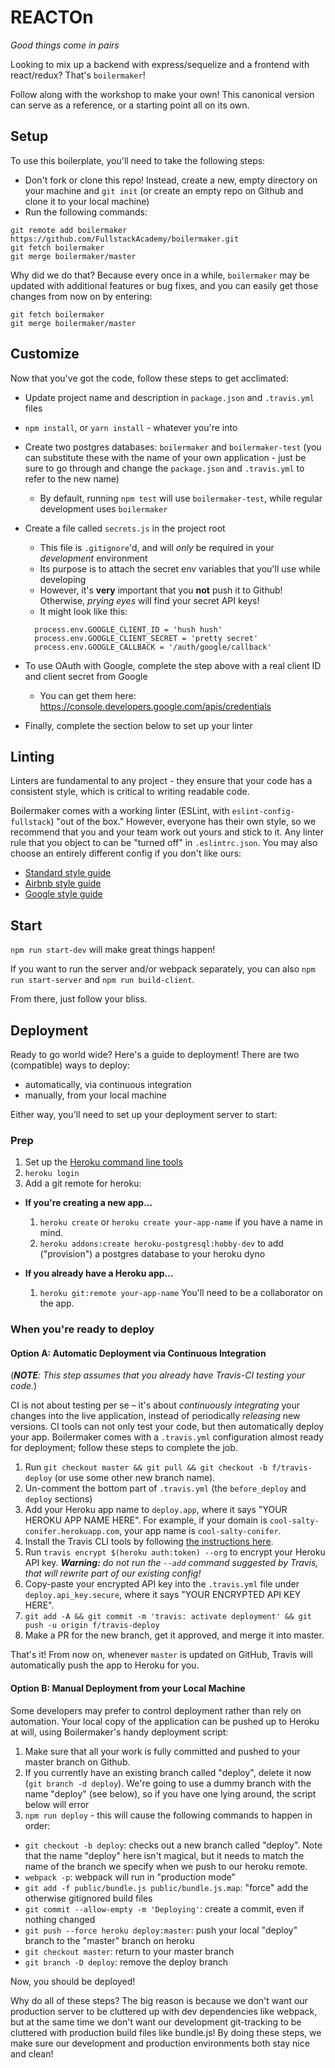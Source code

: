 # REACTOn

_Good things come in pairs_

Looking to mix up a backend with express/sequelize and a frontend with react/redux? That's `boilermaker`!

Follow along with the workshop to make your own! This canonical version can serve as a reference, or a starting point all on its own.

## Setup

To use this boilerplate, you'll need to take the following steps:

* Don't fork or clone this repo! Instead, create a new, empty directory on your machine and `git init` (or create an empty repo on Github and clone it to your local machine)
* Run the following commands:

```
git remote add boilermaker https://github.com/FullstackAcademy/boilermaker.git
git fetch boilermaker
git merge boilermaker/master
```

Why did we do that? Because every once in a while, `boilermaker` may be updated with additional features or bug fixes, and you can easily get those changes from now on by entering:

```
git fetch boilermaker
git merge boilermaker/master
```

## Customize

Now that you've got the code, follow these steps to get acclimated:

* Update project name and description in `package.json` and `.travis.yml` files
* `npm install`, or `yarn install` - whatever you're into
* Create two postgres databases: `boilermaker` and `boilermaker-test` (you can substitute these with the name of your own application - just be sure to go through and change the `package.json` and `.travis.yml` to refer to the new name)
  * By default, running `npm test` will use `boilermaker-test`, while regular development uses `boilermaker`
* Create a file called `secrets.js` in the project root

  * This file is `.gitignore`'d, and will _only_ be required in your _development_ environment
  * Its purpose is to attach the secret env variables that you'll use while developing
  * However, it's **very** important that you **not** push it to Github! Otherwise, _prying eyes_ will find your secret API keys!
  * It might look like this:

  ```
    process.env.GOOGLE_CLIENT_ID = 'hush hush'
    process.env.GOOGLE_CLIENT_SECRET = 'pretty secret'
    process.env.GOOGLE_CALLBACK = '/auth/google/callback'
  ```

* To use OAuth with Google, complete the step above with a real client ID and client secret from Google
  * You can get them here: https://console.developers.google.com/apis/credentials
* Finally, complete the section below to set up your linter

## Linting

Linters are fundamental to any project - they ensure that your code has a consistent style, which is critical to writing readable code.

Boilermaker comes with a working linter (ESLint, with `eslint-config-fullstack`) "out of the box." However, everyone has their own style, so we recommend that you and your team work out yours and stick to it. Any linter rule that you object to can be "turned off" in `.eslintrc.json`. You may also choose an entirely different config if you don't like ours:

* [Standard style guide](https://standardjs.com/)
* [Airbnb style guide](https://github.com/airbnb/javascript)
* [Google style guide](https://google.github.io/styleguide/jsguide.html)

## Start

`npm run start-dev` will make great things happen!

If you want to run the server and/or webpack separately, you can also `npm run start-server` and `npm run build-client`.

From there, just follow your bliss.

## Deployment

Ready to go world wide? Here's a guide to deployment! There are two (compatible) ways to deploy:

* automatically, via continuous integration
* manually, from your local machine

Either way, you'll need to set up your deployment server to start:

### Prep

1.  Set up the [Heroku command line tools](https://devcenter.heroku.com/articles/heroku-cli)
2.  `heroku login`
3.  Add a git remote for heroku:

* **If you're creating a new app...**

  1.  `heroku create` or `heroku create your-app-name` if you have a name in mind.
  2.  `heroku addons:create heroku-postgresql:hobby-dev` to add ("provision") a postgres database to your heroku dyno

* **If you already have a Heroku app...**

  1.  `heroku git:remote your-app-name` You'll need to be a collaborator on the app.

### When you're ready to deploy

#### Option A: Automatic Deployment via Continuous Integration

(_**NOTE**: This step assumes that you already have Travis-CI testing your code._)

CI is not about testing per se – it's about _continuously integrating_ your changes into the live application, instead of periodically _releasing_ new versions. CI tools can not only test your code, but then automatically deploy your app. Boilermaker comes with a `.travis.yml` configuration almost ready for deployment; follow these steps to complete the job.

1.  Run `git checkout master && git pull && git checkout -b f/travis-deploy` (or use some other new branch name).
2.  Un-comment the bottom part of `.travis.yml` (the `before_deploy` and `deploy` sections)
3.  Add your Heroku app name to `deploy.app`, where it says "YOUR HEROKU APP NAME HERE". For example, if your domain is `cool-salty-conifer.herokuapp.com`, your app name is `cool-salty-conifer`.
4.  Install the Travis CLI tools by following [the instructions here](https://github.com/travis-ci/travis.rb#installation).
5.  Run `travis encrypt $(heroku auth:token) --org` to encrypt your Heroku API key. _**Warning:** do not run the `--add` command suggested by Travis, that will rewrite part of our existing config!_
6.  Copy-paste your encrypted API key into the `.travis.yml` file under `deploy.api_key.secure`, where it says "YOUR ENCRYPTED API KEY HERE".
7.  `git add -A && git commit -m 'travis: activate deployment' && git push -u origin f/travis-deploy`
8.  Make a PR for the new branch, get it approved, and merge it into master.

That's it! From now on, whenever `master` is updated on GitHub, Travis will automatically push the app to Heroku for you.

#### Option B: Manual Deployment from your Local Machine

Some developers may prefer to control deployment rather than rely on automation. Your local copy of the application can be pushed up to Heroku at will, using Boilermaker's handy deployment script:

1.  Make sure that all your work is fully committed and pushed to your master branch on Github.
2.  If you currently have an existing branch called "deploy", delete it now (`git branch -d deploy`). We're going to use a dummy branch with the name "deploy" (see below), so if you have one lying around, the script below will error
3.  `npm run deploy` - this will cause the following commands to happen in order:

* `git checkout -b deploy`: checks out a new branch called "deploy". Note that the name "deploy" here isn't magical, but it needs to match the name of the branch we specify when we push to our heroku remote.
* `webpack -p`: webpack will run in "production mode"
* `git add -f public/bundle.js public/bundle.js.map`: "force" add the otherwise gitignored build files
* `git commit --allow-empty -m 'Deploying'`: create a commit, even if nothing changed
* `git push --force heroku deploy:master`: push your local "deploy" branch to the "master" branch on heroku
* `git checkout master`: return to your master branch
* `git branch -D deploy`: remove the deploy branch

Now, you should be deployed!

Why do all of these steps? The big reason is because we don't want our production server to be cluttered up with dev dependencies like webpack, but at the same time we don't want our development git-tracking to be cluttered with production build files like bundle.js! By doing these steps, we make sure our development and production environments both stay nice and clean!
